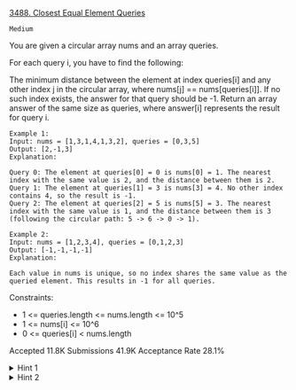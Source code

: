 [3488. Closest Equal Element Queries](https://leetcode.com/problems/closest-equal-element-queries/)

`Medium`

You are given a circular array nums and an array queries.

For each query i, you have to find the following:

The minimum distance between the element at index queries[i] and any other index j in the circular array, where nums[j] == nums[queries[i]]. If no such index exists, the answer for that query should be -1.
Return an array answer of the same size as queries, where answer[i] represents the result for query i.

```
Example 1:
Input: nums = [1,3,1,4,1,3,2], queries = [0,3,5]
Output: [2,-1,3]
Explanation:

Query 0: The element at queries[0] = 0 is nums[0] = 1. The nearest index with the same value is 2, and the distance between them is 2.
Query 1: The element at queries[1] = 3 is nums[3] = 4. No other index contains 4, so the result is -1.
Query 2: The element at queries[2] = 5 is nums[5] = 3. The nearest index with the same value is 1, and the distance between them is 3 (following the circular path: 5 -> 6 -> 0 -> 1).

Example 2:
Input: nums = [1,2,3,4], queries = [0,1,2,3]
Output: [-1,-1,-1,-1]
Explanation:

Each value in nums is unique, so no index shares the same value as the queried element. This results in -1 for all queries.
```

Constraints:

- 1 <= queries.length <= nums.length <= 10^5
- 1 <= nums[i] <= 10^6
- 0 <= queries[i] < nums.length

Accepted
11.8K
Submissions
41.9K
Acceptance Rate
28.1%

<details>
<summary>Hint 1</summary>

Use a dictionary that maps each unique value in the array to a sorted list of its indices.

</details>
<details>
<summary>Hint 2</summary>

For each query, use binary search on the sorted indices list to find the nearest occurrences of the target value.

</details>